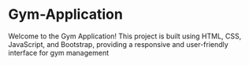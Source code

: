 # Gym-Application
Welcome to the Gym Application! This project is built using HTML, CSS, JavaScript, and Bootstrap, providing a responsive and user-friendly interface for gym management
